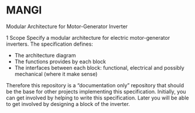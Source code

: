 # MANGI
Modular Architecture for Motor-Generator Inverter

1	Scope
Specify a modular architecture for electric motor-generator inverters.
The specification defines:
-	The architecture diagram
-	The functions provides by each block
-	The interfaces between each block: functional, electrical and possibly mechanical (where it make sense)

Therefore this repository is a “documentation only” repository that should be the base for other projects implementing this specification.
Initially, you can get involved by helping to write this specification.
Later you will be able to get involved by designing a block of the inverter. 
